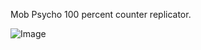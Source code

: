 Mob Psycho 100 percent counter replicator.

![Image](https://media.discordapp.net/attachments/464664041156116480/557576049052090368/psycho.gif?width=400&height=226)